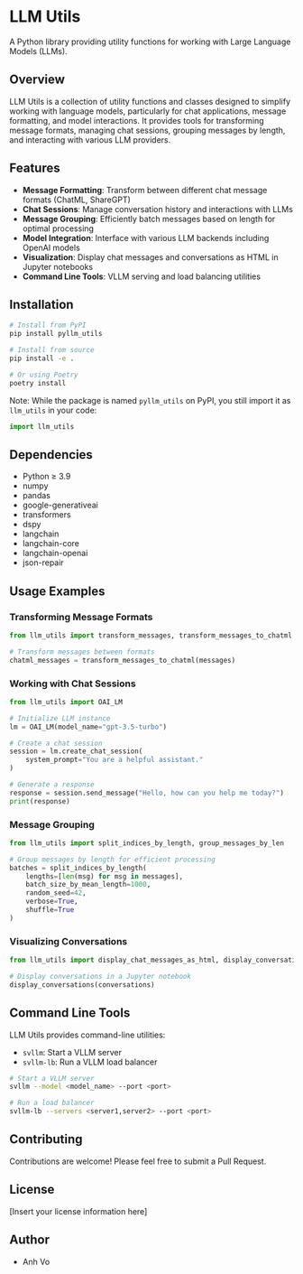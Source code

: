 # LLM Utils

A Python library providing utility functions for working with Large Language Models (LLMs).

## Overview

LLM Utils is a collection of utility functions and classes designed to simplify working with language models, particularly for chat applications, message formatting, and model interactions. It provides tools for transforming message formats, managing chat sessions, grouping messages by length, and interacting with various LLM providers.

## Features

- **Message Formatting**: Transform between different chat message formats (ChatML, ShareGPT)
- **Chat Sessions**: Manage conversation history and interactions with LLMs
- **Message Grouping**: Efficiently batch messages based on length for optimal processing
- **Model Integration**: Interface with various LLM backends including OpenAI models
- **Visualization**: Display chat messages and conversations as HTML in Jupyter notebooks
- **Command Line Tools**: VLLM serving and load balancing utilities

## Installation

```bash
# Install from PyPI
pip install pyllm_utils

# Install from source
pip install -e .

# Or using Poetry
poetry install
```

Note: While the package is named `pyllm_utils` on PyPI, you still import it as `llm_utils` in your code:

```python
import llm_utils
```

## Dependencies

- Python ≥ 3.9
- numpy
- pandas
- google-generativeai
- transformers
- dspy
- langchain
- langchain-core
- langchain-openai
- json-repair

## Usage Examples

### Transforming Message Formats

```python
from llm_utils import transform_messages, transform_messages_to_chatml

# Transform messages between formats
chatml_messages = transform_messages_to_chatml(messages)
```

### Working with Chat Sessions

```python
from llm_utils import OAI_LM

# Initialize LLM instance
lm = OAI_LM(model_name="gpt-3.5-turbo")

# Create a chat session
session = lm.create_chat_session(
    system_prompt="You are a helpful assistant."
)

# Generate a response
response = session.send_message("Hello, how can you help me today?")
print(response)
```

### Message Grouping

```python
from llm_utils import split_indices_by_length, group_messages_by_len

# Group messages by length for efficient processing
batches = split_indices_by_length(
    lengths=[len(msg) for msg in messages],
    batch_size_by_mean_length=1000,
    random_seed=42,
    verbose=True,
    shuffle=True
)
```

### Visualizing Conversations

```python
from llm_utils import display_chat_messages_as_html, display_conversations

# Display conversations in a Jupyter notebook
display_conversations(conversations)
```

## Command Line Tools

LLM Utils provides command-line utilities:

- `svllm`: Start a VLLM server
- `svllm-lb`: Run a VLLM load balancer

```bash
# Start a VLLM server
svllm --model <model_name> --port <port>

# Run a load balancer
svllm-lb --servers <server1,server2> --port <port>
```

## Contributing

Contributions are welcome! Please feel free to submit a Pull Request.

## License

[Insert your license information here]

## Author

- Anh Vo
